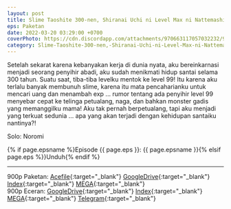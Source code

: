 ```yaml
---
layout: post
title: Slime Taoshite 300-nen, Shiranai Uchi ni Level Max ni Nattemashita (BD) - Paketan
eps: Paketan
date: 2022-03-20 03:29:00 +0700
coverPhoto: https://cdn.discordapp.com/attachments/970663117057032232/980279959295754250/45feYn6zwVrwLcBtiaLOXzavtOT.jpg
category: Slime-Taoshite-300-nen,-Shiranai-Uchi-ni-Level-Max-ni-Nattemashita-bd
---
```


Setelah sekarat karena kebanyakan kerja di dunia nyata, aku bereinkarnasi menjadi seorang penyihir abadi, aku sudah menikmati hidup santai selama 300 tahun. Suatu saat, tiba-tiba levelku mentok ke level 99! Itu karena aku terlalu banyak membunuh slime, karena itu mata pencaharianku untuk mencari uang dan menambah exp ... rumor tentang ada penyihir level 99 menyebar cepat ke telinga petualang, naga, dan bahkan monster gadis yang memanggilku mama!
Aku tak pernah berpetualang, tapi aku menjadi yang terkuat sedunia ... apa yang akan terjadi dengan kehidupan santaiku nantinya?!

Solo: Noromi

{% if page.epsname %}Episode {{ page.eps }}: {{ page.epsname }}{% elsif page.eps %}}Unduh{% endif %}

---
900p Paketan: [Acefile](https://acefile.co/f/73180325/a-1-slime-taoshite-300-nen-shiranai-uchi-ni-level-max-ni-nattemashita-bdx265-900pflac-7z){:target="_blank"} [GoogleDrive](https://drive.google.com/file/d/1ScVCaI6OTe2Pc06Qu5ODnH1mL_BRnDYM/view?usp=sharing){:target="_blank"} [Index](https://proyek.a-1ddl.workers.dev/1:/%5BA-1%5D%20Slime%20Taoshite%20300-nen,%20Shiranai%20Uchi%20ni%20Level%20Max%20ni%20Nattemashita%20%5BBD%5D%5Bx265%20900p%5D%5BFLAC%5D.7z){:target="_blank"} [MEGA](https://mega.nz/file/F3xRVYQQ#4UKuqLb9a-T0aVG0qcHiRM3lU71TUWqYRItMiKhSvFY){:target="_blank"}<br>
900p Eceran: [GoogleDrive](https://drive.google.com/drive/folders/1-Fy3RW1C1F-OfM-7e6pshtdWkALHrtir?usp=sharing){:target="_blank"} [Index](https://proyek.a-1ddl.workers.dev/0:/Musim%20Semi%202021/%5BBD%5D/%5BA-1%5D%20Slime%20Taoshite%20300-nen,%20Shiranai%20Uchi%20ni%20Level%20Max%20ni%20Nattemashita%20%5BBD%5D%5Bx265%20900p%5D%5BFLAC%5D/){:target="_blank"} [MEGA](https://mega.nz/folder/dyRhRAbK#uYseB8TYisz0af5AZQI8gQ){:target="_blank"} [Telegram](https://t.me/a1fansub/65){:target="_blank"}
